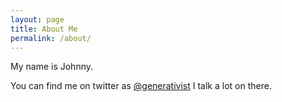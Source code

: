 ```yaml
---
layout: page
title: About Me
permalink: /about/
---
```


My name is Johnny. 

You can find me on twitter as [@generativist](https://twitter.com/generativist)
I talk a lot on there.
